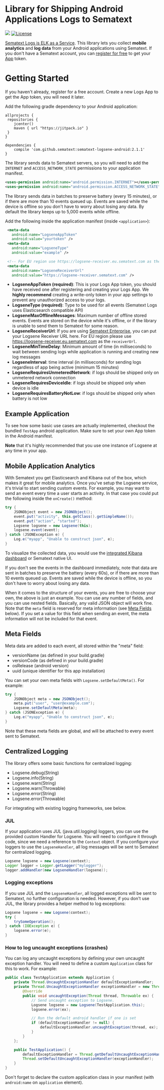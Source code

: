 [logsene]: https://sematext.com/logsene/
[register]: https://apps.sematext.com/ui/registration
[hosted-kibana]: https://sematext.com/docs/logs/kibana/
[video-tutorials]: https://www.elastic.co/blog/kibana-4-video-tutorials-part-1

Library for Shipping Android Applications Logs to Sematext
==========================================================

[![](https://jitpack.io/v/sematext/sematext-logsene-android.svg)](https://jitpack.io/#sematext/sematext-logsene-android)
[![License](https://img.shields.io/github/license/sematext/sematext-logsene-android.svg)](https://img.shields.io/github/license/sematext/sematext-logsene-android.svg)

[Sematext Logs is ELK as a Service][logsene]. This library lets you collect **mobile analytics** and **log data** from your Android applications using Sematext. If you don't have a Sematext account, you can [register for free][register] to get your [App](https://sematext.com/docs/guide/app-guide/) token.

Getting Started
===============

If you haven't already, register for a free account. Create a new Logs App to get the App token, you will need it later.

Add the following gradle dependency to your Android application:

```
allprojects {
 repositories {
    jcenter()
    maven { url "https://jitpack.io" }
 }
}

dependencies {
    compile 'com.github.sematext:sematext-logsene-android:2.1.1'
}
```

The library sends data to Sematext servers, so you will need to add the `INTERNET` and `ACCESS_NETWORK_STATE` permissions to your application manifest.

```xml
<uses-permission android:name="android.permission.INTERNET"></uses-permission>
<uses-permission android:name="android.permission.ACCESS_NETWORK_STATE"></uses-permission>
```

The library sends data in batches to preserve battery (every 15 minutes), or if
there are more than 10 events queued up. Events are saved while the device is
offline so you don't have to worry about losing any data. By default the
library keeps up to 5,000 events while offline.

Add the following inside the application manifest (inside `<application>`):

```xml
 <meta-data
   android:name="LogseneAppToken"
   android:value="yourtoken" />
 <meta-data
   android:name="LogseneType"
   android:value="example" />

 <!-- For EU region use https://logsene-receiver.eu.sematext.com as the receiverUrl -->
 <meta-data
   android:name="LogseneReceiverUrl"
   android:value="https://logsene-receiver.sematext.com" />
```

 * **LogseneAppToken (required)**: This is your Logs App token, you should have received one after registering and creating your Logs App. We **highly recommend** creating a write-only token in your app settings to prevent any unauthorized access to your logs.
 * **LogseneType (required)**: Type to be used for all events (Sematext Logs uses Elasticsearch compatible API)
 * **LogseneMaxOfflineMessages**: Maximum number of offline stored events. Events are stored on the device while it's offline, or if the library is unable to send them to Sematext for some reason.
 * **LogseneReceiverUrl**: If you are using [Sematext Enterprise](https://sematext.com/enterprise), you can put your Logsene Receiver URL here. For EU region please use https://logsene-receiver.eu.sematext.com as the `receiverUrl`.
 * **LogseneMinTimeDelay**: Minimum amount of time (in milliseconds) to wait between sending logs while application is running and creating new log messages
 * **LogseneInterval**: time interval (in milliseconds) for sending logs regardless of app being active (minimum 15 minutes)
 * **LogseneRequiresUnmeteredNetwork**: if logs should be shipped only on unmetered network connection
 * **LogseneRequiresDeviceIdle**: if logs should be shipped only when device is idle
 * **LogseneRequiresBatteryNotLow**: if logs should be shipped only when battery is not low

Example Application
-------------------

To see how some basic use cases are actually implemented, checkout the bundled `TestApp` android application. Make sure to set your own App token in the Android manifest.

**Note** that it's highly recommended that you use one instance of Logsene at any time in your app.

Mobile Application Analytics
----------------------------

With Sematext you get Elasticsearch and Kibana out of the box, which makes it great for mobile analytics. Once you've setup the Logsene service, it's trivial to start sending custom events. For example, you may want to send an event every time a user starts an activity. In that case you could put the following inside the `onCreate()` method:

```java
try {
    JSONObject event = new JSONObject();
    event.put("activity", this.getClass().getSimpleName());
    event.put("action", "started");
    Logsene logsene = new Logsene(this);
    logsene.event(event);
} catch (JSONException e) {
    Log.e("myapp", "Unable to construct json", e);
}
```

To visualize the collected data, you would use the [integrated Kibana dashboard][hosted-kibana] or Sematext native UI.

If you don't see the events in the dashboard immediately, note that data are sent in batches to preserve the battery (every 60s), or if there are more than 10 events queued up. Events are saved while the device is offline, so you don't have to worry about losing any data.

When it comes to the structure of your events, you are free to choose your own, the above is just an example. You can use any number of fields, and you can use nested fields. Basically, any valid JSON object will work fine. Note that the `meta` field is reserved for meta information (see [Meta Fields](#meta-fields) below). If you set a value for this field when sending an event, the meta information will not be included for that event.

Meta Fields
-----------

Meta data are added to each event, all stored within the "meta" field:

 * versionName (as defined in your build.gradle)
 * versionCode (as defined in your build.gradle)
 * osRelease (android version)
 * uuid (unique identifier for this app installation)

You can set your own meta fields with `Logsene.setDefaultMeta()`. For example:

```java
try {
    JSONObject meta = new JSONObject();
    meta.put("user", "user@example.com");
    Logsene.setDefaultMeta(meta);
} catch (JSONException e) {
    Log.e("myapp", "Unable to construct json", e);
}
```

Note that these meta fields are global, and will be attached to every event sent to Sematext.

Centralized Logging
-------------------

The library offers some basic functions for centralized logging:

- Logsene.debug(String)
- Logsene.info(String)
- Logsene.warn(String)
- Logsene.warn(Throwable)
- Logsene.error(String)
- Logsene.error(Throwable)

For integrating with existing logging frameworks, see below.

### JUL

If your application uses JUL (java.util.logging) loggers, you can use the provided custom Handler for Logsene. You will need to configure it through code, since we need a reference to the `Context` object. If you configure your loggers to use the `LogseneHandler`, all log messages will be sent to Sematext for centralized logging.

```java
Logsene logsene = new Logsene(context);
Logger logger = Logger.getLogger("mylogger");
logger.addHandler(new LogseneHandler(logsene));
```

### Logging exceptions

If you use JUL and the `LogseneHandler`, all logged exceptions will be sent to Sematext, no further configuration is needed. However, if you don't use JUL, the library provides a helper method to log exceptions:

```java
Logsene logsene = new Logsene(context);
try {
    trySomeOperation();
} catch (IOException e) {
    logsene.error(e);
}
```

### How to log uncaught exceptions (crashes)

You can log any uncaught exceptions by defining your own uncaught exception handler. You will need to define a custom `Application` class for this to work. For example:

```java
public class TestApplication extends Application {
    private Thread.UncaughtExceptionHandler defaultExceptionHandler;
    private Thread.UncaughtExceptionHandler exceptionHandler = new Thread.UncaughtExceptionHandler() {
        @Override
        public void uncaughtException(Thread thread, Throwable ex) {
            // Send uncaught exception to Logsene.
            Logsene logsene = new Logsene(TestApplication.this);
            logsene.error(ex);

            // Run the default android handler if one is set
            if (defaultExceptionHandler != null) {
                defaultExceptionHandler.uncaughtException(thread, ex);
            }
        }
    };

    public TestApplication() {
        defaultExceptionHandler = Thread.getDefaultUncaughtExceptionHandler();
        Thread.setDefaultUncaughtExceptionHandler(exceptionHandler);
    }
}
```

Don't forget to declare the custom application class in your manifest (with `android:name` on `application` element).
